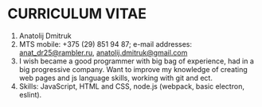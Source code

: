 # CURRICULUM VITAE
1. Anatolij Dmitruk
2. MTS mobile: +375 (29) 851 94 87; e-mail addresses: anat_dr25@rambler.ru, anatolij.dmitruk@gmail.com
3. I wish became a good programmer with big bag of experience, had in a big progressive company. Want to improve my knowledge of creating web pages and js language skills, working with git and ect.
4. Skills: JavaScript, HTML and CSS, node.js (webpack, basic electron, eslint).